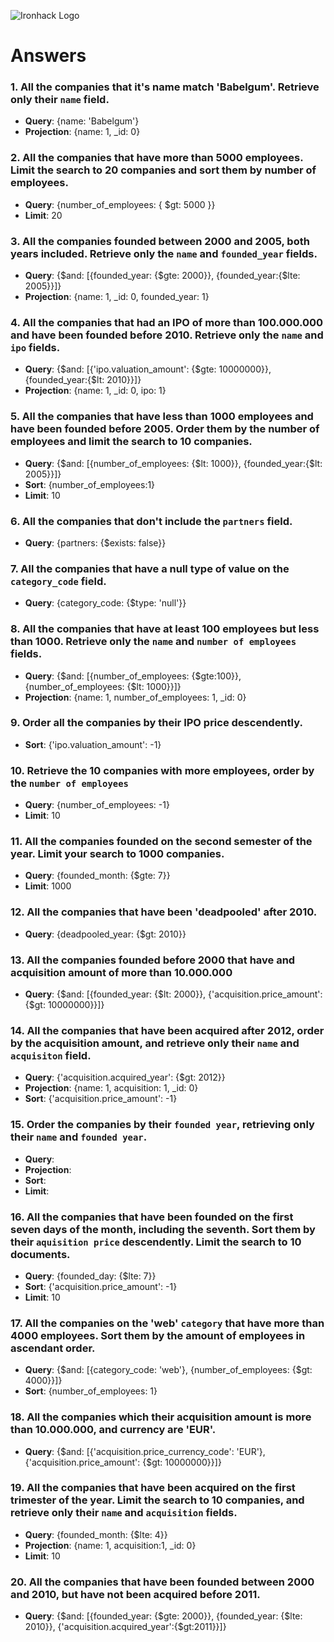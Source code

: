 ![Ironhack Logo](https://i.imgur.com/1QgrNNw.png)

# Answers

### 1. All the companies that it's name match 'Babelgum'. Retrieve only their `name` field.

- **Query**: {name: 'Babelgum'}
- **Projection**: {name: 1, _id: 0}

### 2. All the companies that have more than 5000 employees. Limit the search to 20 companies and sort them by **number of employees**.

- **Query**: {number_of_employees: { $gt: 5000 }}
- **Limit**: 20

### 3. All the companies founded between 2000 and 2005, both years included. Retrieve only the `name` and `founded_year` fields.

- **Query**: {$and: [{founded_year: {$gte: 2000}}, {founded_year:{$lte: 2005}}]}
- **Projection**: {name: 1, _id: 0, founded_year: 1}

### 4. All the companies that had an IPO of more than 100.000.000 and have been founded before 2010. Retrieve only the `name` and `ipo` fields.

- **Query**: {$and: [{'ipo.valuation_amount': {$gte: 10000000}}, {founded_year:{$lt: 2010}}]}
- **Projection**: {name: 1, _id: 0, ipo: 1}

### 5. All the companies that have less than 1000 employees and have been founded before 2005. Order them by the number of employees and limit the search to 10 companies.

- **Query**: {$and: [{number_of_employees: {$lt: 1000}}, {founded_year:{$lt: 2005}}]}
- **Sort**: {number_of_employees:1}
- **Limit**: 10

### 6. All the companies that don't include the `partners` field.

- **Query**: {partners: {$exists: false}}

### 7. All the companies that have a null type of value on the `category_code` field.

- **Query**: {category_code: {$type: 'null'}}

### 8. All the companies that have at least 100 employees but less than 1000. Retrieve only the `name` and `number of employees` fields.

- **Query**: {$and: [{number_of_employees: {$gte:100}}, {number_of_employees: {$lt: 1000}}]}
- **Projection**: {name: 1, number_of_employees: 1, _id: 0}

### 9. Order all the companies by their IPO price descendently.

- **Sort**: {'ipo.valuation_amount': -1}

### 10. Retrieve the 10 companies with more employees, order by the `number of employees`

- **Query**: {number_of_employees: -1}
- **Limit**: 10


### 11. All the companies founded on the second semester of the year. Limit your search to 1000 companies.

- **Query**: {founded_month: {$gte: 7}}
- **Limit**: 1000

### 12. All the companies that have been 'deadpooled' after 2010.

- **Query**: {deadpooled_year: {$gt: 2010}}

### 13. All the companies founded before 2000 that have and acquisition amount of more than 10.000.000

- **Query**: {$and: [{founded_year: {$lt: 2000}}, {'acquisition.price_amount': {$gt: 10000000}}]}

### 14. All the companies that have been acquired after 2012, order by the acquisition amount, and retrieve only their `name` and `acquisiton` field.

- **Query**: {'acquisition.acquired_year': {$gt: 2012}}
- **Projection**: {name: 1, acquisition: 1, _id: 0}
- **Sort**: {'acquisition.price_amount': -1}

### 15. Order the companies by their `founded year`, retrieving only their `name` and `founded year`.

- **Query**:
- **Projection**:
- **Sort**:
- **Limit**:

### 16. All the companies that have been founded on the first seven days of the month, including the seventh. Sort them by their `aquisition price` descendently. Limit the search to 10 documents.

- **Query**: {founded_day: {$lte: 7}}
- **Sort**: {'acquisition.price_amount': -1}
- **Limit**: 10

### 17. All the companies on the 'web' `category` that have more than 4000 employees. Sort them by the amount of employees in ascendant order.

- **Query**: {$and: [{category_code: 'web'}, {number_of_employees: {$gt: 4000}}]}
- **Sort**: {number_of_employees: 1}

### 18. All the companies which their acquisition amount is more than 10.000.000, and currency are 'EUR'.

- **Query**: {$and: [{'acquisition.price_currency_code': 'EUR'}, {'acquisition.price_amount': {$gt: 10000000}}]}

### 19. All the companies that have been acquired on the first trimester of the year. Limit the search to 10 companies, and retrieve only their `name` and `acquisition` fields.

- **Query**: {founded_month: {$lte: 4}}
- **Projection**: {name: 1, acquisition:1, _id: 0}
- **Limit**: 10

### 20. All the companies that have been founded between 2000 and 2010, but have not been acquired before 2011.

- **Query**: {$and: [{founded_year: {$gte: 2000}}, {founded_year: {$lte: 2010}}, {'acquisition.acquired_year':{$gt:2011}}]}
